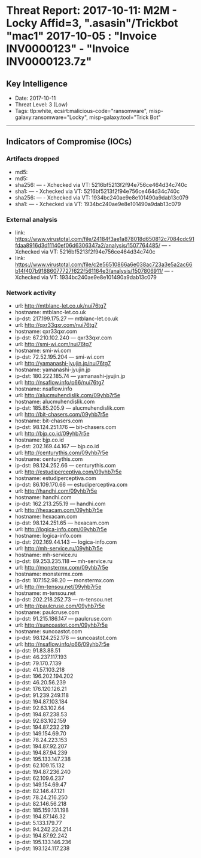 # Threat Report: 2017-10-11: M2M -  Locky Affid=3, ".asasin"/Trickbot "mac1" 2017-10-05 : "Invoice INV0000123" - "Invoice INV0000123.7z"


## Key Intelligence
* Date: 2017-10-11
* Threat Level: 3 (Low)
* Tags: tlp:white, ecsirt:malicious-code="ransomware", misp-galaxy:ransomware="Locky", misp-galaxy:tool="Trick Bot"

---

## Indicators of Compromise (IOCs)
### Artifacts dropped
* md5: <md5>
* md5: <md5>
* sha256: <sha256> — - Xchecked via VT: 5216bf5213f2f94e756ce464d34c740c
* sha1: <sha1> — - Xchecked via VT: 5216bf5213f2f94e756ce464d34c740c
* sha256: <sha256> — - Xchecked via VT: 1934bc240ae9e8e101490a9dab13c079
* sha1: <sha1> — - Xchecked via VT: 1934bc240ae9e8e101490a9dab13c079

### External analysis
* link: https://www.virustotal.com/file/24184f3ae1a878018d650812c7084cdc91fdaa8916d3d11140ef06d6306347a2/analysis/1507764485/ — - Xchecked via VT: 5216bf5213f2f94e756ce464d34c740c
* link: https://www.virustotal.com/file/c2e56510866a6e038ac723a3e5a2ac66b14f407b91886077727f622f561164e3/analysis/1507806911/ — - Xchecked via VT: 1934bc240ae9e8e101490a9dab13c079

### Network activity
* url: http://mtblanc-let.co.uk/nui76tg7
* hostname: mtblanc-let.co.uk
* ip-dst: 217.199.175.27 — mtblanc-let.co.uk
* url: http://qxr33qxr.com/nui76tg7
* hostname: qxr33qxr.com
* ip-dst: 67.210.102.240 — qxr33qxr.com
* url: http://smi-wi.com/nui76tg7
* hostname: smi-wi.com
* ip-dst: 72.52.195.204 — smi-wi.com
* url: http://yamanashi-jyujin.jp/nui76tg7
* hostname: yamanashi-jyujin.jp
* ip-dst: 180.222.185.74 — yamanashi-jyujin.jp
* url: http://nsaflow.info/p66/nui76tg7
* hostname: nsaflow.info
* url: http://alucmuhendislik.com/09yhb7r5e
* hostname: alucmuhendislik.com
* ip-dst: 185.85.205.9 — alucmuhendislik.com
* url: http://bit-chasers.com/09yhb7r5e
* hostname: bit-chasers.com
* ip-dst: 98.124.251.176 — bit-chasers.com
* url: http://bjp.co.id/09yhb7r5e
* hostname: bjp.co.id
* ip-dst: 202.169.44.167 — bjp.co.id
* url: http://centurythis.com/09yhb7r5e
* hostname: centurythis.com
* ip-dst: 98.124.252.66 — centurythis.com
* url: http://estudiperceptiva.com/09yhb7r5e
* hostname: estudiperceptiva.com
* ip-dst: 86.109.170.66 — estudiperceptiva.com
* url: http://handhi.com/09yhb7r5e
* hostname: handhi.com
* ip-dst: 162.213.255.19 — handhi.com
* url: http://hexacam.com/09yhb7r5e
* hostname: hexacam.com
* ip-dst: 98.124.251.65 — hexacam.com
* url: http://logica-info.com/09yhb7r5e
* hostname: logica-info.com
* ip-dst: 202.169.44.143 — logica-info.com
* url: http://mh-service.ru/09yhb7r5e
* hostname: mh-service.ru
* ip-dst: 89.253.235.118 — mh-service.ru
* url: http://monstermx.com/09yhb7r5e
* hostname: monstermx.com
* ip-dst: 107.152.98.20 — monstermx.com
* url: http://m-tensou.net/09yhb7r5e
* hostname: m-tensou.net
* ip-dst: 202.218.252.73 — m-tensou.net
* url: http://paulcruse.com/09yhb7r5e
* hostname: paulcruse.com
* ip-dst: 91.215.186.147 — paulcruse.com
* url: http://suncoastot.com/09yhb7r5e
* hostname: suncoastot.com
* ip-dst: 98.124.252.176 — suncoastot.com
* url: http://nsaflow.info/p66/09yhb7r5e
* ip-dst: 91.83.88.51
* ip-dst: 46.237.117.193
* ip-dst: 79.170.7.139
* ip-dst: 41.57.103.218
* ip-dst: 196.202.194.202
* ip-dst: 46.20.56.239
* ip-dst: 176.120.126.21
* ip-dst: 91.239.249.118
* ip-dst: 194.87.103.184
* ip-dst: 92.63.102.64
* ip-dst: 194.87.238.53
* ip-dst: 92.63.102.159
* ip-dst: 194.87.232.219
* ip-dst: 149.154.69.70
* ip-dst: 78.24.223.153
* ip-dst: 194.87.92.207
* ip-dst: 194.87.94.239
* ip-dst: 195.133.147.238
* ip-dst: 62.109.15.132
* ip-dst: 194.87.236.240
* ip-dst: 62.109.6.237
* ip-dst: 149.154.69.47
* ip-dst: 82.146.47.121
* ip-dst: 78.24.216.250
* ip-dst: 82.146.56.218
* ip-dst: 185.159.131.198
* ip-dst: 194.87.146.32
* ip-dst: 5.133.179.77
* ip-dst: 94.242.224.214
* ip-dst: 194.87.92.242
* ip-dst: 195.133.146.236
* ip-dst: 193.124.117.238
